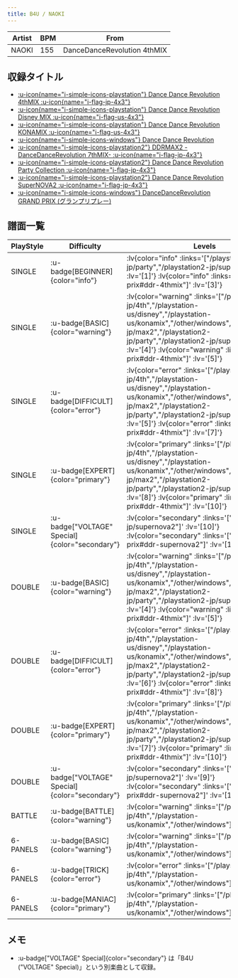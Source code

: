 ```yaml
---
title: B4U / NAOKI
---
```


|Artist|BPM|From|
|------|---|----|
|NAOKI|155|DanceDanceRevolution 4thMIX|

## 収録タイトル

- [ :u-icon{name="i-simple-icons-playstation"} Dance Dance Revolution 4thMIX :u-icon{name="i-flag-jp-4x3"} ](/playstation-jp/4th)
- [ :u-icon{name="i-simple-icons-playstation"} Dance Dance Revolution Disney MIX :u-icon{name="i-flag-us-4x3"} ](/playstation-us/disney)
- [ :u-icon{name="i-simple-icons-playstation"} Dance Dance Revolution KONAMIX :u-icon{name="i-flag-us-4x3"} ](/playstation-us/konamix)
- [ :u-icon{name="i-simple-icons-windows"} Dance Dance Revolution](/other/windows)
- [ :u-icon{name="i-simple-icons-playstation2"} DDRMAX2 -DanceDanceRevolution 7thMIX- :u-icon{name="i-flag-jp-4x3"} ](/playstation2-jp/max2)
- [ :u-icon{name="i-simple-icons-playstation2"} Dance Dance Revolution Party Collection :u-icon{name="i-flag-jp-4x3"} ](/playstation2-jp/party)
- [ :u-icon{name="i-simple-icons-playstation2"} Dance Dance Revolution SuperNOVA2 :u-icon{name="i-flag-jp-4x3"} ](/playstation2-jp/supernova2)
- [ :u-icon{name="i-simple-icons-windows"} DanceDanceRevolution GRAND PRIX (グランプリプレー)](/grand-prix#ddr-4thmix)

## 譜面一覧

|PlayStyle|Difficulty|Levels|Notes|Movie|
|---------|----------|------|-----|-----|
|SINGLE| :u-badge[BEGINNER]{color="info"} | :lv{color="info" :links='["/playstation2-jp/party","/playstation2-jp/supernova2"]' :lv='[1]'}  :lv{color="info" :links='["/grand-prix#ddr-4thmix"]' :lv='[3]'} |104/0||
|SINGLE| :u-badge[BASIC]{color="warning"} | :lv{color="warning" :links='["/playstation-jp/4th","/playstation-us/disney","/playstation-us/konamix","/other/windows","/playstation2-jp/max2","/playstation2-jp/party","/playstation2-jp/supernova2"]' :lv='[4]'}  :lv{color="warning" :links='["/grand-prix#ddr-4thmix"]' :lv='[5]'} |188/0||
|SINGLE| :u-badge[DIFFICULT]{color="error"} | :lv{color="error" :links='["/playstation-jp/4th","/playstation-us/disney","/playstation-us/konamix","/other/windows","/playstation2-jp/max2","/playstation2-jp/party","/playstation2-jp/supernova2"]' :lv='[5]'}  :lv{color="error" :links='["/grand-prix#ddr-4thmix"]' :lv='[7]'} |238/0||
|SINGLE| :u-badge[EXPERT]{color="primary"} | :lv{color="primary" :links='["/playstation-jp/4th","/playstation-us/disney","/playstation-us/konamix","/other/windows","/playstation2-jp/max2","/playstation2-jp/party","/playstation2-jp/supernova2"]' :lv='[8]'}  :lv{color="primary" :links='["/grand-prix#ddr-4thmix"]' :lv='[10]'} |325/0||
|SINGLE| :u-badge["VOLTAGE" Special]{color="secondary"} | :lv{color="secondary" :links='["/playstation2-jp/supernova2"]' :lv='[10]'}  :lv{color="secondary" :links='["/grand-prix#ddr-supernova2"]' :lv='[14]'} |367/0||
|DOUBLE| :u-badge[BASIC]{color="warning"} | :lv{color="warning" :links='["/playstation-jp/4th","/playstation-us/disney","/playstation-us/konamix","/other/windows","/playstation2-jp/max2","/playstation2-jp/party","/playstation2-jp/supernova2"]' :lv='[4]'}  :lv{color="warning" :links='["/grand-prix#ddr-4thmix"]' :lv='[5]'} |191/0||
|DOUBLE| :u-badge[DIFFICULT]{color="error"} | :lv{color="error" :links='["/playstation-jp/4th","/playstation-us/disney","/playstation-us/konamix","/other/windows","/playstation2-jp/max2","/playstation2-jp/party","/playstation2-jp/supernova2"]' :lv='[6]'}  :lv{color="error" :links='["/grand-prix#ddr-4thmix"]' :lv='[8]'} |225/0||
|DOUBLE| :u-badge[EXPERT]{color="primary"} | :lv{color="primary" :links='["/playstation-jp/4th","/playstation-us/konamix","/other/windows","/playstation2-jp/max2","/playstation2-jp/party","/playstation2-jp/supernova2"]' :lv='[7]'}  :lv{color="primary" :links='["/grand-prix#ddr-4thmix"]' :lv='[10]'} |301/0||
|DOUBLE| :u-badge["VOLTAGE" Special]{color="secondary"} | :lv{color="secondary" :links='["/playstation2-jp/supernova2"]' :lv='[9]'}  :lv{color="secondary" :links='["/grand-prix#ddr-supernova2"]' :lv='[15]'} |367/0||
|BATTLE| :u-badge[BATTLE]{color="warning"} | :lv{color="warning" :links='["/playstation-jp/4th","/playstation-us/konamix","/other/windows"]' :lv='[6]'} |||
|6-PANELS| :u-badge[BASIC]{color="warning"} | :lv{color="warning" :links='["/playstation-jp/4th","/playstation-us/konamix","/other/windows"]' :lv='[4]'} |191/0||
|6-PANELS| :u-badge[TRICK]{color="error"} | :lv{color="error" :links='["/playstation-jp/4th","/playstation-us/konamix","/other/windows"]' :lv='[5]'} |225/0||
|6-PANELS| :u-badge[MANIAC]{color="primary"} | :lv{color="primary" :links='["/playstation-jp/4th","/playstation-us/konamix","/other/windows"]' :lv='[8]'} |318/0||

## メモ

- :u-badge["VOLTAGE" Special]{color="secondary"} は「B4U ("VOLTAGE" Special)」という別楽曲として収録。
